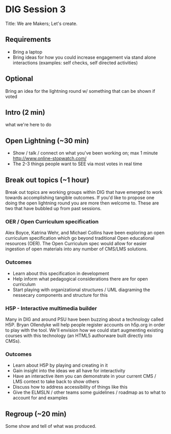 # DIG Session 3
Title: We are Makers; Let's create.

## Requirements
- Bring a laptop
- Bring ideas for how you could increase engagement via stand alone interactions (examples: self checks, self directed activities)

## Optional
Bring an idea for the lightning round w/ something that can be shown if voted
## Intro (2 min)
what we're here to do
## Open Lightning (~30 min)
- Show / talk / connect on what you've been working on; max 1 minute http://www.online-stopwatch.com/
- The 2-3 things people want to SEE via most votes in real time

## Break out topics (~1 hour)
Break out topics are working groups within DIG that have emerged to work towards accomplishing tangible outcomes. If you'd like to propose one doing the open lightning round you are more then welcome to. These are two that have bubbled up from past sessions.
### OER / Open Curriculum specification
Alex Boyce, Katrina Wehr, and Michael Collins have been exploring an open curriculum specification which go beyond traditional Open educational resources (OER). The Open Curriculum spec would allow for easier ingestion of open materials into any number of CMS/LMS solutions.
### Outcomes
- Learn about this specification in development
- Help inform what pedagogical considerations there are for open curriculum
- Start playing with organizational structures / UML diagraming the nessecary components and structure for this

### H5P - Interactive multimedia builder
Many in DIG and around PSU have been buzzing about a technology called H5P. Bryan Ollendyke will help people register accounts on h5p.org in order to play with the tool. We'll envision how we could start augmenting existing courses with this technology (an HTML5 authorware built directly into CMSs).
### Outcomes
- Learn about H5P by playing and creating in it
- Gain insight into the ideas we all have for interactivity
- Have an interactive item you can demonstrate in your current CMS / LMS context to take back to show others
- Discuss how to address accessibility of things like this
- Give the ELMSLN / other teams some guidelines / roadmap as to what to account for and examples

## Regroup (~20 min)
Some show and tell of what was produced.
